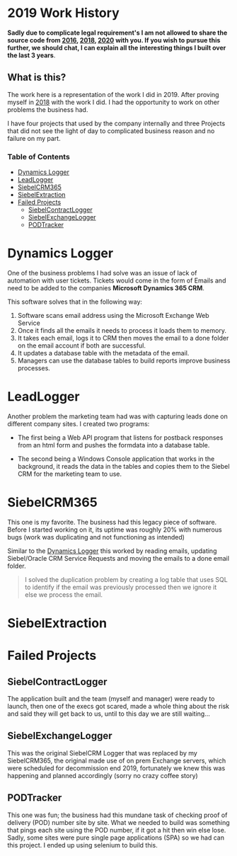 # 2019 Work History

 **Sadly due to complicate legal requirement's I am not allowed to share the source code from [2016](https://github.com/Lwachira/2018-Work-History), [2018](https://github.com/Lwachira/2019-Work-History), [2020](https://github.com/Lwachira/2020-Work-History) with you. If you wish to pursue this further, we should chat, I can explain all the interesting things I built over the last 3 years**.
## What is this?

The work here is a representation of the work I did in 2019. After proving myself in [2018](https://github.com/Lwachira/2018-Work-History) with the work I did. I had the opportunity to work on other problems the business had. 

I have four projects that used by the company internally and three Projects that did not see the light of day to complicated business reason and no failure on my part.


### Table of Contents
- [Dynamics Logger](#dynamics-logger)
- [LeadLogger](#leadlogger)
- [SiebelCRM365](#siebelcrm365)
- [SiebelExtraction](#siebelextraction)
- [Failed Projects](#failed-projects)
    - [SiebelContractLogger](#siebelcontractlogger)
    - [SiebelExchangeLogger](#siebelexchangelogger)
    - [PODTracker](#podtracker)
    

# Dynamics Logger

One of the business problems I had solve was an issue of lack of automation with user tickets. Tickets would come in the form of Emails and need to be added to the companies **Microsoft Dynamics 365 CRM**. 

This software solves that in the following way: 
1. Software scans email address using the Microsoft Exchange Web Service
2. Once it finds all the emails it needs to process it loads them to memory. 
3. It takes each email, logs it to CRM then moves the email to a done folder on the email account if both are successful.
4. It updates a database table with the metadata of the email.
5. Managers can use the database tables to build reports improve business processes.


# LeadLogger

Another problem the marketing team had was with capturing leads done on different company sites. I created two programs: 
- The first being a Web API program that listens for postback responses from an html form and pushes the formdata into a database table.

- The second being a Windows Console application that works in the background, it reads the data in the tables and copies them to the Siebel CRM for the marketing team to use.

# SiebelCRM365

This one is my favorite. The business had this legacy piece of software. Before I started working on it, its uptime was roughly 20% with numerous bugs (work was duplicating and not functioning as intended)

Similar to the [Dynamics Logger](#dynamics-logger) this worked by reading emails, updating Siebel/Oracle CRM Service Requests and moving the emails to a done email folder. 

> I solved the duplication problem by creating a log table that uses SQL to identify if the email was previously processed then we ignore it else we process the email.

# SiebelExtraction

# Failed Projects

## SiebelContractLogger

The application built and the team (myself and manager) were ready to launch, then one of the execs got scared, made a whole thing about the risk and said they will get back to us, until to this day we are still waiting...

## SiebelExchangeLogger

This was the original SiebelCRM Logger that was replaced by my SiebelCRM365, the original made use of on prem Exchange servers, which were scheduled for decommission end 2019, fortunately we knew this was happening and planned accordingly (sorry no crazy coffee story)

## PODTracker

This one was fun; the business had this mundane task of checking proof of delivery (POD) number site by site. What we needed to build was something that pings each site using the POD number, if it got a hit then win else lose. Sadly, some sites were pure single page applications (SPA) so we had can this project. I ended up using selenium to build this.
